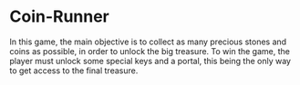 # Coin-Runner
In this game, the main objective is to collect as many precious stones and coins as possible, in order to unlock the big treasure.
To win the game, the player must unlock some special keys and a portal, this being the only way to get access to the final treasure.
